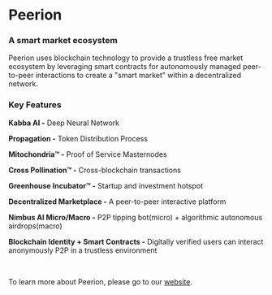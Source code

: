 # Peerion
<h3>A smart market ecosystem</h3>
<p>Peerion uses blockchain technology to provide a trustless free market ecosystem by leveraging smart contracts for autonomously managed peer-to-peer interactions to create a "smart market" within a decentralized network.

</p>

<h3>Key Features</h3>

<p><b>Kabba AI -</b> Deep Neural Network</p>
<p><b>Propagation -</b> Token Distribution Process</p>
<p><b>Mitochondria™ -</b> Proof of Service Masternodes</p>
<p><b>Cross Pollination™ -</b> Cross-blockchain transactions</p>
<p><b>Greenhouse Incubator™ -</b> Startup and investment hotspot</p>
<p><b>Decentralized Marketplace -</b> A peer-to-peer interactive platform</p>
<p><b>Nimbus AI Micro/Macro -</b> P2P tipping bot(micro) + algorithmic autonomous airdrops(macro)</p>
<p><b>Blockchain Identity + Smart Contracts -</b> Digitally verified users can interact anonymously P2P in a trustless environment</p>
<br>
<p>To learn more about Peerion, please go to our <a href="https://www.hyperionx.org/"> website</a>.</p>
